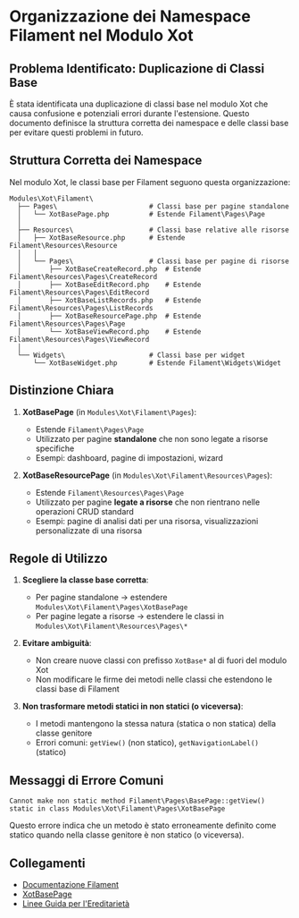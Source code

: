 # Organizzazione dei Namespace Filament nel Modulo Xot

## Problema Identificato: Duplicazione di Classi Base

È stata identificata una duplicazione di classi base nel modulo Xot che causa confusione e potenziali errori durante l'estensione. Questo documento definisce la struttura corretta dei namespace e delle classi base per evitare questi problemi in futuro.

## Struttura Corretta dei Namespace

Nel modulo Xot, le classi base per Filament seguono questa organizzazione:

```
Modules\Xot\Filament\
  ├── Pages\                       # Classi base per pagine standalone
  │   └── XotBasePage.php          # Estende Filament\Pages\Page
  │
  ├── Resources\                   # Classi base relative alle risorse
  │   ├── XotBaseResource.php      # Estende Filament\Resources\Resource
  │   │
  │   └── Pages\                   # Classi base per pagine di risorse
  │       ├── XotBaseCreateRecord.php  # Estende Filament\Resources\Pages\CreateRecord
  │       ├── XotBaseEditRecord.php    # Estende Filament\Resources\Pages\EditRecord
  │       ├── XotBaseListRecords.php   # Estende Filament\Resources\Pages\ListRecords
  │       ├── XotBaseResourcePage.php  # Estende Filament\Resources\Pages\Page
  │       └── XotBaseViewRecord.php    # Estende Filament\Resources\Pages\ViewRecord
  │
  └── Widgets\                     # Classi base per widget
      └── XotBaseWidget.php        # Estende Filament\Widgets\Widget
```

## Distinzione Chiara

1. **XotBasePage** (in `Modules\Xot\Filament\Pages`):
   - Estende `Filament\Pages\Page`
   - Utilizzato per pagine **standalone** che non sono legate a risorse specifiche
   - Esempi: dashboard, pagine di impostazioni, wizard

2. **XotBaseResourcePage** (in `Modules\Xot\Filament\Resources\Pages`):
   - Estende `Filament\Resources\Pages\Page`
   - Utilizzato per pagine **legate a risorse** che non rientrano nelle operazioni CRUD standard
   - Esempi: pagine di analisi dati per una risorsa, visualizzazioni personalizzate di una risorsa

## Regole di Utilizzo

1. **Scegliere la classe base corretta**:
   - Per pagine standalone → estendere `Modules\Xot\Filament\Pages\XotBasePage`
   - Per pagine legate a risorse → estendere le classi in `Modules\Xot\Filament\Resources\Pages\*`

2. **Evitare ambiguità**:
   - Non creare nuove classi con prefisso `XotBase*` al di fuori del modulo Xot
   - Non modificare le firme dei metodi nelle classi che estendono le classi base di Filament

3. **Non trasformare metodi statici in non statici (o viceversa)**:
   - I metodi mantengono la stessa natura (statica o non statica) della classe genitore
   - Errori comuni: `getView()` (non statico), `getNavigationLabel()` (statico)

## Messaggi di Errore Comuni

```
Cannot make non static method Filament\Pages\BasePage::getView() static in class Modules\Xot\Filament\Pages\XotBasePage
```

Questo errore indica che un metodo è stato erroneamente definito come statico quando nella classe genitore è non statico (o viceversa).

## Collegamenti

- [Documentazione Filament](/var/www/html/base_saluteora/laravel/Modules/Xot/docs/filament/filament_best_practices.md)
- [XotBasePage](/var/www/html/base_saluteora/laravel/Modules/Xot/docs/filament/pages/xotbasepage.md)
- [Linee Guida per l'Ereditarietà](/var/www/html/base_saluteora/laravel/Modules/Xot/docs/filament/filament_inheritance_guidelines.md)
